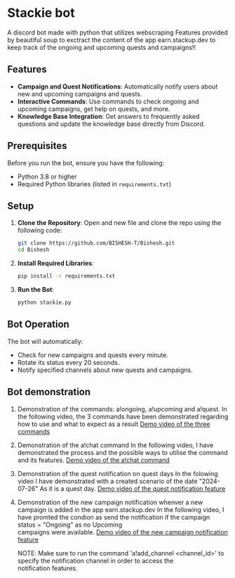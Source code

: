 # Stackie bot 

A discord bot made with python that utilizes webscraping Features provided by beautiful soup to exctract the content of the app earn.stackup.dev to keep track of the ongoing and upcoming quests and campaigns!!

## Features

- **Campaign and Quest Notifications**: Automatically notify users about new and upcoming campaigns and quests.
- **Interactive Commands**: Use commands to check ongoing and upcoming campaigns, get help on quests, and more.
- **Knowledge Base Integration**: Get answers to frequently asked questions and update the knowledge base directly from Discord.

## Prerequisites

Before you run the bot, ensure you have the following:

- Python 3.8 or higher
- Required Python libraries (listed in `requirements.txt`)

## Setup

1. **Clone the Repository**:
    Open and new file and clone the repo using the following code:
    ```bash
    git clone https://github.com/BISHESH-T/Bishesh.git
    cd Bishesh
    ```
2. **Install Required Libraries**:

    ```bash
    pip install -r requirements.txt
    ```

4. **Run the Bot**:

    ```bash
    python stackie.py
    ```

## Bot Operation

The bot will automatically:

- Check for new campaigns and quests every minute.
- Rotate its status every 20 seconds.
- Notify specified channels about new quests and campaigns.

## Bot demonstration
1. Demonstration of the commands: a!ongoing, a!upcoming and a!quest.
   In the following video, the 3 commands have been demonstrated regarding how to use and what to expect as a result
   [Demo video of the three commands](https://youtu.be/BpV9LN_CXpo)

2. Demonstration of the a!chat command
   In the following video, I have demonstrated the process and the possible ways to utilise the command and its features.
  [Demo video of the a!chat command](https://youtu.be/6dBOeDUX9yk)

4. Demonstration of the quest notification on quest days
   In the folowing video I have demonstrated with a created scenario of the date "2024-07-26" As it is a quest day.
   [Demo video of the quest notification feature](https://youtu.be/ioXl6vPhNWU)

5. Demonstration of the new campaign notification whenver a new campaign is added in the app earn.stackup.dev
   In the following video, I have promted the condion as send the notification if the campaign status = "Ongoing" as no Upcoming   
   campaigns were available.
   [Demo video of the new campaign notification feature](https://youtu.be/ViEyArdfx_Q)

   NOTE: Make sure to run the command 'a!add_channel <channel_id>' to specify the notification channel in order to access the   
   notification features.
   
